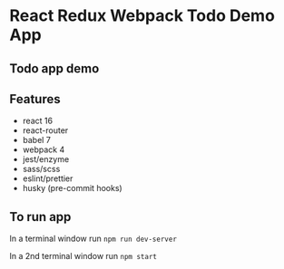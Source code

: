 # React Redux Webpack Todo Demo App

## Todo app demo

## Features

-   react 16
-   react-router
-   babel 7
-   webpack 4
-   jest/enzyme
-   sass/scss
-   eslint/prettier
-   husky (pre-commit hooks)

## To run app

In a terminal window run `npm run dev-server`

In a 2nd terminal window run `npm start`
